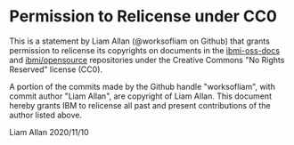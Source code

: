 # Permission to Relicense under CC0

This is a statement by Liam Allan (@worksofliam on Github)
that grants permission to relicense its copyrights on documents in the
[ibmi-oss-docs](https://github.com/IBM/ibmi-oss-docs) and
[ibmi/opensource](https://bitbucket.org/ibmi/opensource) repositories under the
Creative Commons "No Rights Reserved" license (CC0).

A portion of the commits made by the Github handle "worksofliam", with
commit author "Liam Allan", are copyright of Liam Allan.
This document hereby grants IBM to relicense all past and present contributions
of the author listed above.

Liam Allan
2020/11/10
